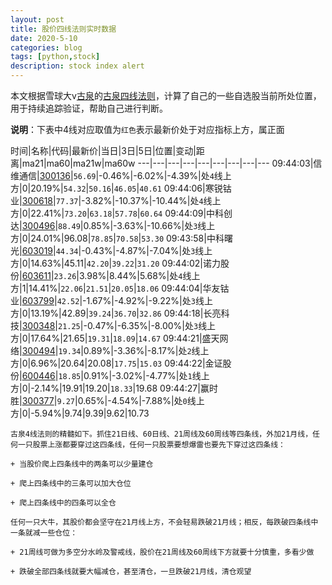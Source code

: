 ```yaml
---
layout: post
title: 股价四线法则实时数据
date: 2020-5-10
categories: blog
tags: [python,stock]
description: stock index alert
---
```



本文根据雪球大v[古泉](https://xueqiu.com/u/7148646888)的[古泉四线法则](https://xueqiu.com/7148646888/130498192)，计算了自己的一些自选股当前所处位置，用于持续追踪验证，帮助自己进行判断。

**说明**：下表中4线对应取值为`红色`表示最新价处于对应指标上方，属正面

时间|名称|代码|最新价|当日|3日|5日|位置|变动|距离|ma21|ma60|ma21w|ma60w
---|---|---|---|---|---|---|---|---
09:44:03|信维通信|[300136](https://xueqiu.com/S/SZ300136)|`56.69`|-0.46%|-6.02%|-4.39%|处`4`线上方|0|20.19%|`54.32`|`50.16`|`46.05`|`40.61`
09:44:06|寒锐钴业|[300618](https://xueqiu.com/S/SZ300618)|`77.37`|-3.82%|-10.37%|-10.44%|处`4`线上方|0|22.41%|`73.20`|`63.18`|`57.78`|`60.64`
09:44:09|中科创达|[300496](https://xueqiu.com/S/SZ300496)|`88.49`|0.85%|-3.63%|-10.66%|处`3`线上方|0|24.01%|96.08|`78.85`|`70.58`|`53.30`
09:43:58|中科曙光|[603019](https://xueqiu.com/S/SH603019)|`44.34`|-0.43%|-4.87%|-7.04%|处`3`线上方|0|14.63%|45.11|`42.20`|`39.22`|`31.20`
09:44:02|诺力股份|[603611](https://xueqiu.com/S/SH603611)|`23.26`|3.98%|8.44%|5.68%|处`4`线上方|1|14.41%|`22.06`|`21.51`|`20.05`|`18.06`
09:44:04|华友钴业|[603799](https://xueqiu.com/S/SH603799)|`42.52`|-1.67%|-4.92%|-9.22%|处`3`线上方|0|13.19%|42.89|`39.24`|`36.70`|`32.86`
09:44:18|长亮科技|[300348](https://xueqiu.com/S/SZ300348)|`21.25`|-0.47%|-6.35%|-8.00%|处`3`线上方|0|17.64%|21.65|`19.31`|`18.09`|`14.67`
09:44:21|盛天网络|[300494](https://xueqiu.com/S/SZ300494)|`19.34`|0.89%|-3.36%|-8.17%|处`2`线上方|0|6.96%|20.64|20.08|`17.75`|`15.03`
09:44:22|金证股份|[600446](https://xueqiu.com/S/SH600446)|`18.85`|0.91%|-3.02%|-4.77%|处`1`线上方|0|-2.14%|19.91|19.20|`18.33`|19.68
09:44:27|赢时胜|[300377](https://xueqiu.com/S/SZ300377)|`9.27`|0.65%|-4.54%|-7.88%|处`0`线上方|0|-5.94%|9.74|9.39|9.62|10.73

```
古泉4线法则的精髓如下。抓住21日线、60日线、21周线及60周线等四条线，外加21月线，任何一只股票上涨都要穿过这四条线，任何一只股票要想爆雷也要先下穿过这四条线：

+ 当股价爬上四条线中的两条可以少量建仓

+ 爬上四条线中的三条可以加大仓位

+ 爬上四条线中的四条可以全仓

任何一只大牛，其股价都会坚守在21月线上方，不会轻易跌破21月线；相反，每跌破四条线中一条就减一些仓位：

+ 21周线可做为多空分水岭及警戒线，股价在21周线及60周线下方就要十分慎重，多看少做

+ 跌破全部四条线就要大幅减仓，甚至清仓，一旦跌破21月线，清仓观望
```